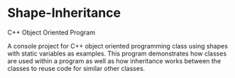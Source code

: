 # Shape-Inheritance
C++ Object Oriented Program 

A console project for C++ object oriented programming class using shapes with static variables as examples. This program demonstrates how classes are used within a program as well as how inheritance works between the classes to reuse code for similar other classes. 
